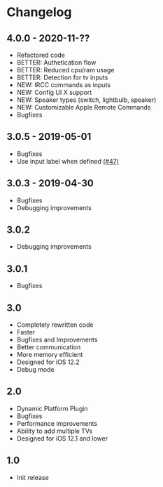# Changelog


## 4.0.0 - 2020-11-??
- Refactored code
- BETTER: Authetication flow
- BETTER: Reduced cpu/ram usage
- BETTER: Detection for tv inputs
- NEW: IRCC commands as inputs
- NEW: Config UI X support
- NEW: Speaker types (switch, lightbulb, speaker)
- NEW: Customizable Apple Remote Commands
- Bugfixes

## 3.0.5 - 2019-05-01
- Bugfixes
- Use input label when defined [(#47)](https://github.com/SeydX/homebridge-bravia-tvos/pull/47)

## 3.0.3 - 2019-04-30
- Bugfixes
- Debugging improvements

## 3.0.2
- Debugging improvements

## 3.0.1
- Bugfixes

## 3.0
- Completely rewritten code
- Faster
- Bugfixes and Improvements
- Better communication
- More memory efficient
- Designed for iOS 12.2
- Debug mode

## 2.0
- Dynamic Platform Plugin
- Bugfixes
- Performance improvements
- Ability to add multiple TVs
- Designed for iOS 12.1 and lower

## 1.0
- Init release
